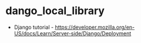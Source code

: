 # dango_local_library
* Django tutorial - https://developer.mozilla.org/en-US/docs/Learn/Server-side/Django/Deployment
